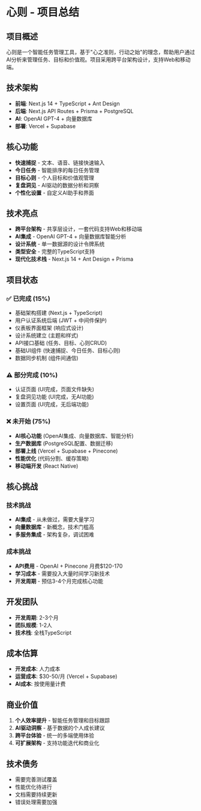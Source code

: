 # 心则 - 项目总结

## 项目概述

心则是一个智能任务管理工具，基于"心之准则，行动之始"的理念，帮助用户通过AI分析来管理任务、目标和价值观。项目采用跨平台架构设计，支持Web和移动端。

## 技术架构

- **前端**: Next.js 14 + TypeScript + Ant Design
- **后端**: Next.js API Routes + Prisma + PostgreSQL  
- **AI**: OpenAI GPT-4 + 向量数据库
- **部署**: Vercel + Supabase

## 核心功能

- **快速捕捉** - 文本、语音、链接快速输入
- **今日任务** - 智能排序的每日任务管理  
- **目标心则** - 个人目标和价值观管理
- **复盘洞见** - AI驱动的数据分析和洞察
- **个性化设置** - 自定义AI助手和界面

## 技术亮点

- **跨平台架构** - 共享层设计，一套代码支持Web和移动端
- **AI集成** - OpenAI GPT-4 + 向量数据库智能分析
- **设计系统** - 单一数据源的设计令牌系统
- **类型安全** - 完整的TypeScript支持
- **现代化技术栈** - Next.js 14 + Ant Design + Prisma

## 项目状态

### ✅ 已完成 (15%)
- 基础架构搭建 (Next.js + TypeScript)
- 用户认证系统后端 (JWT + 中间件保护)
- 仪表板界面框架 (响应式设计)
- 设计系统建立 (主题和样式)
- API接口基础 (任务、目标、心则CRUD)
- 基础UI组件 (快速捕捉、今日任务、目标心则)
- 数据同步机制 (组件间通信)

### ⚠️ 部分完成 (10%)
- 认证页面 (UI完成，页面文件缺失)
- 复盘洞见功能 (UI完成，无AI功能)
- 设置页面 (UI完成，无后端功能)

### ❌ 未开始 (75%)
- **AI核心功能** (OpenAI集成、向量数据库、智能分析)
- **生产数据库** (PostgreSQL配置、数据迁移)
- **部署上线** (Vercel + Supabase + Pinecone)
- **性能优化** (代码分割、缓存策略)
- **移动端开发** (React Native)

## 核心挑战

### 技术挑战
- **AI集成** - 从未做过，需要大量学习
- **向量数据库** - 新概念，技术门槛高
- **多服务集成** - 架构复杂，调试困难

### 成本挑战
- **API费用** - OpenAI + Pinecone 月费$120-170
- **学习成本** - 需要投入大量时间学习新技术
- **开发周期** - 预估3-4个月完成核心功能

## 开发团队

- **开发周期**: 2-3个月
- **团队规模**: 1-2人
- **技术栈**: 全栈TypeScript

## 成本估算

- **开发成本**: 人力成本
- **运营成本**: $30-50/月 (Vercel + Supabase)
- **AI成本**: 按使用量计费

## 商业价值

1. **个人效率提升** - 智能任务管理和目标跟踪
2. **AI驱动洞察** - 基于数据的个人成长建议
3. **跨平台体验** - 统一的多端使用体验
4. **可扩展架构** - 支持功能迭代和商业化

## 技术债务

- 需要完善测试覆盖
- 性能优化待进行
- 文档需要持续更新
- 错误处理需要加强
